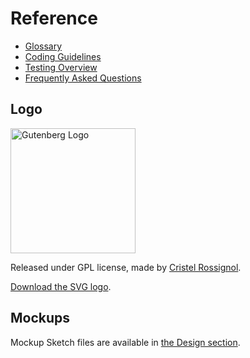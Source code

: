 # Reference

- [Glossary](/docs/designers-developers/glossary.md)
- [Coding Guidelines](/docs/contributors/coding-guidelines.md)
- [Testing Overview](/docs/contributors/testing-overview.md)
- [Frequently Asked Questions](/docs/designers-developers/faq.md)

## Logo
<img width="200" src="https://raw.githubusercontent.com/WordPress/gutenberg/master/docs/final-g-wapuu-black.svg?sanitize=true" alt="Gutenberg Logo" />

Released under GPL license, made by [Cristel Rossignol](https://twitter.com/cristelrossi).

[Download the SVG logo](https://github.com/WordPress/gutenberg/blob/master/docs/final-g-wapuu-black.svg).

## Mockups

Mockup Sketch files are available in <a href="https://wordpress.org/gutenberg/handbook/designers-developers/designers/design-resources/">the Design section</a>.
